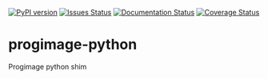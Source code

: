 [![PyPI version](https://badge.fury.io/py/progimage.svg)](https://badge.fury.io/py/progimage) [![Issues Status](https://img.shields.io/github/issues/Nasko29/progimage-python.svg)](https://img.shields.io/github/issues/Nasko29/progimage-python.svg) [![Documentation Status](https://readthedocs.org/projects/progimage-python/badge/?version=latest)](https://progimage-python.readthedocs.io/en/latest/?badge=latest) [![Coverage Status](https://coveralls.io/repos/github/Nasko29/progimage-python/badge.svg?branch=master)](https://coveralls.io/github/Nasko29/progimage-python?branch=master)



# progimage-python
Progimage python shim
